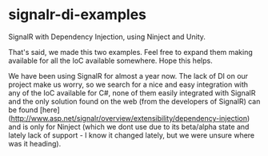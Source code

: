 signalr-di-examples
===================

SignalR with Dependency Injection, using Ninject and Unity.

That's said, we made this two examples. Feel free to expand them making available for all the IoC available somewhere.
Hope this helps.

We have been using SignalR for almost a year now. The lack of DI on our project make us worry, 
so we search for a nice and easy integration with any of the IoC available for C#, none of them easily integrated 
with SignalR and the only solution found on the web (from the developers of SignalR) can be found 
[here] (http://www.asp.net/signalr/overview/extensibility/dependency-injection) and is only for 
Ninject (which we dont use due to its beta/alpha state and lately lack of support - I know it changed lately, but we were 
unsure where was it heading).

